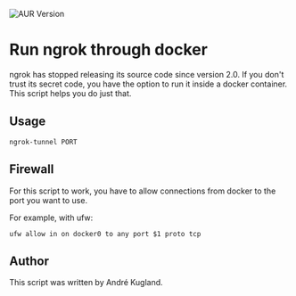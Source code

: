 ![AUR Version](https://img.shields.io/aur/version/ngrok-tunnel-docker)

# Run ngrok through docker

ngrok has stopped releasing its source code since version 2.0.
If you don't trust its secret code, you have the option to run
it inside a docker container. This script helps you do just
that.

## Usage

```
ngrok-tunnel PORT
```

## Firewall

For this script to work, you have to allow connections from docker
to the port you want to use.

For example, with ufw:

```
ufw allow in on docker0 to any port $1 proto tcp
```

## Author

This script was written by André Kugland.
